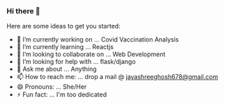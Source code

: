 ### Hi there 👋



Here are some ideas to get you started:

- 🔭 I’m currently working on ... Covid Vaccination Analysis
- 🌱 I’m currently learning ... Reactjs
- 👯 I’m looking to collaborate on ... Web Development
- 🤔 I’m looking for help with ... flask/django
- 💬 Ask me about ... Anything
- 📫 How to reach me: ... drop a mail @ jayashreeghosh678@gmail.com
- 😄 Pronouns: ... She/Her
- ⚡ Fun fact: ... I'm too dedicated
